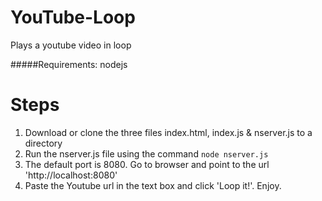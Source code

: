 YouTube-Loop
============

Plays a youtube video in loop

#####Requirements: nodejs

Steps
=====

1. Download or clone the three files index.html, index.js & nserver.js to a directory
2. Run the nserver.js file using the command `node nserver.js`
3. The default port is 8080. Go to browser and point to the url 'http://localhost:8080'
4. Paste the Youtube url in the text box and click 'Loop it!'. Enjoy.


  

